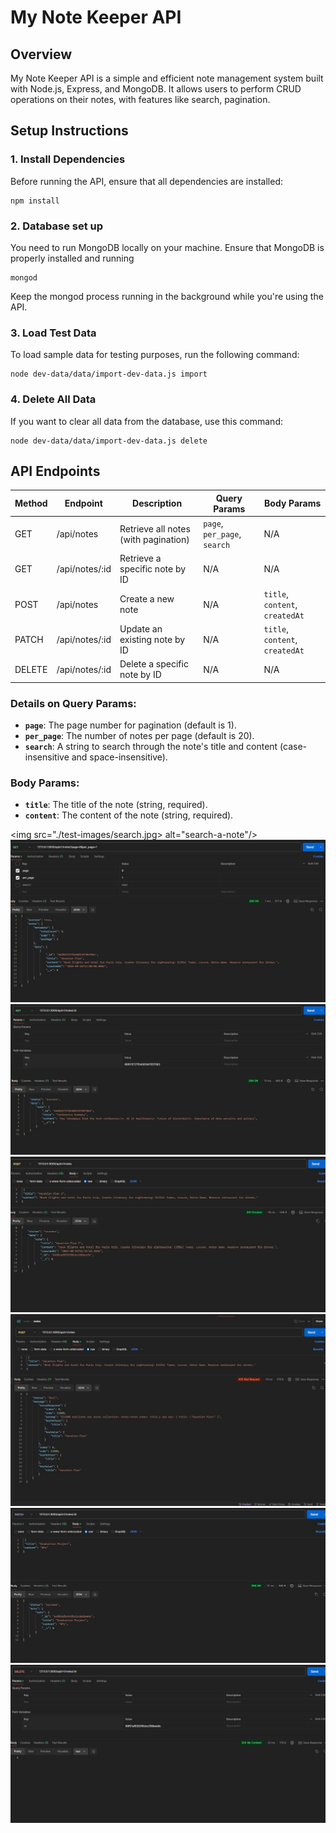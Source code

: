 # My Note Keeper API

## Overview

My Note Keeper API is a simple and efficient note management system built with Node.js, Express, and MongoDB. It allows users to perform CRUD operations on their notes, with features like search, pagination.

## Setup Instructions

### 1. Install Dependencies

Before running the API, ensure that all dependencies are installed:

```
npm install
```
### 2. Database set up
You need to run MongoDB locally on your machine. Ensure that MongoDB is properly installed and running
```
mongod
```
Keep the mongod process running in the background while you're using the API.
### 3. Load Test Data

To load sample data for testing purposes, run the following command:
```
node dev-data/data/import-dev-data.js import
```
### 4. Delete All Data

If you want to clear all data from the database, use this command:
```
node dev-data/data/import-dev-data.js delete
```

## API Endpoints

| Method | Endpoint       | Description                           | Query Params      | Body Params                   |
|--------|----------------|---------------------------------------|------------------|-------------------------------|
| GET    | /api/notes      | Retrieve all notes (with pagination)  | `page`, `per_page`, `search` | N/A                           |
| GET    | /api/notes/:id  | Retrieve a specific note by ID        | N/A              | N/A                           |
| POST   | /api/notes      | Create a new note                     | N/A              | `title`, `content`, `createdAt`    |
| PATCH  | /api/notes/:id  | Update an existing note by ID         | N/A              | `title`, `content`, `createdAt`    |
| DELETE | /api/notes/:id  | Delete a specific note by ID          | N/A              | N/A                           |

### Details on Query Params:
- **`page`**: The page number for pagination (default is 1).
- **`per_page`**: The number of notes per page (default is 20).
- **`search`**: A string to search through the note's title and content (case-insensitive and space-insensitive).

### Body Params:
- **`title`**: The title of the note (string, required).
- **`content`**: The content of the note (string, required).



<img src="./test-images/search.jpg> alt="search-a-note"/>
<img src="./test-images/pagination.jpg" alt="paginated notes"/>
<img src="./test-images/getById.jpg" alt="get a note by id"/>
<img src="./test-images/success-post.jpg" alt="succeeded tp create a note"/>
<img src="./test-images/fail-post.jpg" alt="failed to create a note"/>
<img src="./test-images/patch.jpg" alt="update a note"/>
<img src="./test-images/delete.jpg" alt="delete a note"/>
